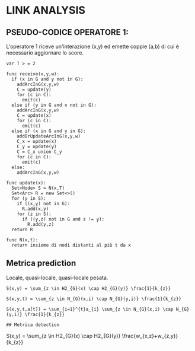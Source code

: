 # LINK ANALYSIS

## PSEUDO-CODICE OPERATORE 1:
L'operatore 1 riceve un'interazione (x,y) ed emette coppie (a,b) di cui è necessario aggiornare lo score.

```
var T > = 2

func receive(x,y,w):
  if (x in G and y not in G):
    addArcInG(x,y,w)
    C = update(y)
    for (c in C):
      emit(c)
  else if (y in G and x not in G):
    addArcInG(x,y,w)
    C = update(x)
    for (c in C):
      emit(c)
  else if (x in G and y in G):
    addOrUpdateArcInG(x,y,w)
    C_x = update(x)
    C_y = update(y)
    C = C_x union C_y
    for (c in C):
      emit(c)
  else:
    addArcInG(x,y,w)
```

```
func update(x):
  Set<Node> S = N(x,T)
  Set<Arc> R = new Set<>()
  for (y in S):
    if ((x,y) not in G):
      R.add(x,y)
    for (z in S):
      if ((y,z) not in G and z != y):
        R.add(y,z)
  return R
```

```
func N(x,t):
  return insieme di nodi distanti al più t da x
```

## Metrica prediction
Locale, quasi-locale, quasi-locale pesata.
```
S(x,y) = \sum_{z \in H2_{G}(x) \cap H2_{G}(y)} \frac{1}{k_{z}} 

S(x,y,t) = \sum_{z \in N_{G}(x,i) \cap N_{G}(y,i)} \frac{1}{k_{z}}

S(x,y,t,a[t]) = \sum_{i=1}^{t}a_{i} \sum_{z \in N_{G}(x,i) \cap N_{G}(y,i)} \frac{1}{k_{z}}

## Metrica detection
```
S(x,y) = \sum_{z \in H2_{G}(x) \cap H2_{G}(y)} \frac{w_{x,z}+w_{z,y}}{k_{z}}
